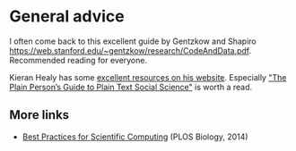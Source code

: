 # General advice

I often come back to this excellent guide by Gentzkow and Shapiro <https://web.stanford.edu/~gentzkow/research/CodeAndData.pdf>. Recommended reading for everyone.

Kieran Healy has some [excellent resources on his website](https://kieranhealy.org/resources/). Especially ["The Plain Person’s Guide to Plain Text Social Science"](https://plain-text.co) is worth a read.

## More links

* [Best Practices for Scientific Computing](https://journals.plos.org/plosbiology/article?id=10.1371/journal.pbio.1001745) (PLOS Biology, 2014)

